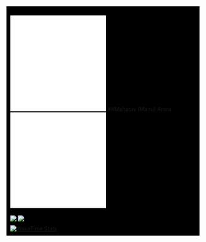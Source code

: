 <div style="background-color: black; padding: 10px;">

  <!-- Header with Image and Name -->

<img src="./images/ma.png" alt="Ma Picture" width="250" height="250"> ##Mahatav (Manu) Arora <img src="./images/ma.png" alt="Ma Picture" width="250" height="250">

  <!-- Stats and Top Languages Section -->

<a href="https://github.com/Mahatav/github-readme-stats">
  <img align="center" src="https://github-readme-stats.vercel.app/api?username=Mahatav&theme=midnight-purple&show_icons=true&show=reviews,discussions_started,discussions_answered,prs_merged,prs_merged_percentage" />
</a>
<a href="https://github.com/Mahatav/convoychat">
  <img align="center" src="https://github-readme-stats.vercel.app/api/top-langs/?username=Mahatav&hide_progress=true&theme=midnight-purple" />
</a>

  <!-- WakaTime Stats -->
  <div style="margin-top: 10px;">
      <a href="https://github.com/Mahatav/github-readme-stats">
          <img src="https://github-readme-stats.vercel.app/api/wakatime?username=Mahatav&theme=midnight-purple" alt="WakaTime Stats"/>
      </a>
  </div>

</div>
